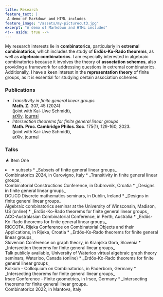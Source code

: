 ```yaml
---
title: Research 
feature_text: |
 A demo of Markdown and HTML includes
feature_image: "/assets/my-picturecut3.jpg"  
excerpt: "A demo of Markdown and HTML includes"
<!-- aside: true -->
---
```


My research interests lie in **combinatorics**, particularly in **extremal combinatorics**, which includes the study of **Erdős-Ko-Rado theorems**, as well as **algebraic combinatorics**. I am especially interested in algebraic combinatorics because it involves the theory of **association schemes**, also providing a framework for addressing questions in extremal combinatorics. Additionally, I have a keen interest in the **representation theory** of finite groups, as it is essential for studying certain association schemes.

<!-- My research interest lie in **combinatorics**, especially in **extremal combinatorics**, including the study of Erdős–Ko–Rado theorems, and **algebraic combinatorics**. Whereas the latter is of special interest for me because it particularly involves the theory of **association schemes** providing a framework to answer questions of the former. Furthermore the **representation theory** of finite groups is another of my research interests since it is necessary for the study of certain association schemes.  -->

### Publications 

*  _Transitivity in finite general linear groups_ <br>
   **Math. Z.** 307, 45 (2024) <br>
   (joint with Kai-Uwe Schmidt),  <br>
   [arXiv](https://arxiv.org/abs/2209.07927), [journal](https://link.springer.com/article/10.1007/s00209-024-03511-x)
*  _Intersection theorems for finite general linear groups_ <br>
   **Math. Proc. Cambridge Philos. Soc.** 175(1), 129-160, 2023. <br>
    (joint with Kai-Uwe Schmidt), <br>
   [arXiv](https://web3.arxiv.org/abs/2205.08456), [journal](https://www.cambridge.org/core/journals/mathematical-proceedings-of-the-cambridge-philosophical-society/article/intersection-theorems-for-finite-general-linear-groups/5007627D69D7EEC667D102463ECA0A9C)

### Talks

&#9733; Item One
<li>✦ subsets
*  _Subsets of finite general linear groups_ <br>
 Combinatorics 2024, in Carovigno, Italy 
*  _Transitivity in finite general linear groups_ <br>
 Combinatorial Constructions Conference, in Dubrovnik, Croatia
*  _Designs in finite general linear groups_ <br>
  DCUCD Discrete mathematics seminars, in Dublin, Ireland
*  _Designs in finite general linear groups_ <br>
  Algebraic combinatorics seminar at the University of Winsconsin, Madison, US (online)
*  _Erdős-Ko-Rado theorems for finite general linear groups_ <br>
 ACC-Australasian Combinatorial Conference, in Perth, Australia
*  _Erdős-Ko-Rado theorems for finite general linear groups_ <br>
 RICCOTA, Rijeka Conference on Combinatorial Objects and their Applications, in Rijeka, Croatia
*   _Erdős-Ko-Rado theorems for finite general linear groups_ <br>
 Slovenian Conference on graph theory, in Kranjska Gora, Slovenia
*  _Intersection theorems for finite general linear groups_ <br>
 Talk publicly available, University of Waterloo virtual algebraic graph theory seminars, Waterloo, Canada (online)
*  _Erdős-Ko-Rado theorems for finite general linear groups_ <br>
 Kolkom - Colloquium on Combinatorics, in Paderborn, Germany
*  _Intersecting theorems for finite general linear groups_ <br>
 Irsee Conference - Finite geometries, in Irsee, Germany
* _Intersecting theorems for finite general linear groups_ <br>
  Combinatorics 2022, in Mantova, Italy

